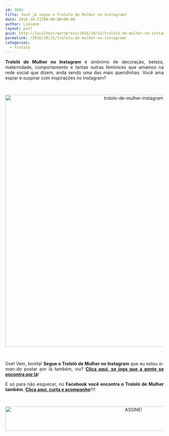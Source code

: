 ```yaml
---
id: 3691
title: Você já segue o Trololó de Mulher no Instagram?
date: 2016-10-21T00:00:00+00:00
author: Lidiane
layout: post
guid: http://localhost/wordpress/2016/10/21/trololo-de-mulher-no-instagram/
permalink: /2016/10/21/trololo-de-mulher-no-instagram/
categories:
  - Trololó
---
```

<p align="justify">
  <strong>Trololó de Mulher no Instagram</strong> é sinônimo de decoração, beleza, maternidade, comportamento e tantas outras feminices que amamos na rede social que dizem, anda sendo uma das mais queridinhas. Você ama espiar e suspirar com inspirações no Instagram?
</p>

&nbsp;

<p align="center">
  <img class="alignnone size-full wp-image-13155" src="http://www.trololodemulher.com.br/blog/wp-content/uploads/2016/10/TROLOLO-DE-MULHER-INSTAGRAM.jpg" alt="trololo-de-mulher-instagram" width="800" height="800" />
</p>

&nbsp;

<p align="justify">
  Oxe! Vem, bonita! <strong>Segue o Trololó de Mulher no Instagram</strong> que eu estou <em>a-man-do</em> postar por lá também, viu? <a href="https://www.instagram.com/trololodemulher/" target="_blank"><strong>Clica aqui, se joga que a gente se encontra por lá</strong></a>!
</p>

<p align="justify">
  E só para não esquecer, no <strong>Facebook você encontra o Trololó de Mulher também</strong>. <a href="https://www.facebook.com/TrololoMulher/" target="_blank"><strong>Clica aqui, curta e acompanhe</strong></a>!!!!
</p>

&nbsp;

<p align="center">
  <a href="http://feedburner.google.com/fb/a/mailverify?uri=blogBichaFemea&loc=en_US" target="_blank"><img class="alignnone size-full wp-image-10439" src="http://www.trololodemulher.com.br/blog/wp-content/uploads/2014/09/ASSINE.png" alt="ASSINE!" width="800" height="78" /></a>
</p>

&nbsp;

&nbsp;